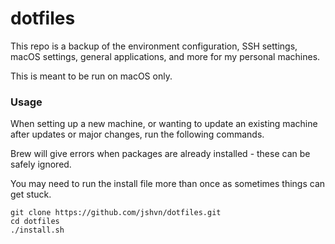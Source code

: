 # dotfiles

This repo is a backup of the environment configuration, SSH settings, macOS settings, general applications, and more for my personal machines.

This is meant to be run on macOS only.


### Usage

When setting up a new machine, or wanting to update an existing machine after updates or major changes, run the following commands.

Brew will give errors when packages are already installed - these can be safely ignored.

You may need to run the install file more than once as sometimes things can get stuck.

```
git clone https://github.com/jshvn/dotfiles.git
cd dotfiles
./install.sh
```

